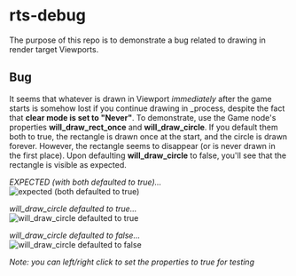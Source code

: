 # rts-debug

The purpose of this repo is to demonstrate a bug related to drawing in render target Viewports.

## Bug

It seems that whatever is drawn in Viewport *immediately* after the game starts is somehow lost if you continue drawing in \_process, despite the fact that **clear mode is set to "Never"**. To demonstrate, use the Game node's properties **will_draw_rect_once** and **will_draw_circle**. If you default them both to true, the rectangle is drawn once at the start, and the circle is drawn forever. However, the rectangle seems to disappear (or is never drawn in the first place). Upon defaulting **will_draw_circle** to false, you'll see that the rectangle is visible as expected.

*EXPECTED (with both defaulted to true)...*  
![expected (both defaulted to true)](https://i.imgur.com/PELRr8d.png)

*will_draw_circle defaulted to true...*  
![will_draw_circle defaulted to true](https://i.imgur.com/eaJGEj2.png)

*will_draw_circle defaulted to false...*  
![will_draw_circle defaulted to false](https://i.imgur.com/RC6ZwBi.png)

*Note: you can left/right click to set the properties to true for testing*


